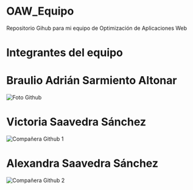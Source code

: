 # OAW_Equipo
Repositorio Gihub para mi equipo de Optimización de Aplicaciones Web

# Integrantes del equipo

# Braulio Adrián Sarmiento Altonar
![Foto Github](https://github.com/user-attachments/assets/55292adc-8e95-43d3-8e07-9076d1b6e7b3)

# Victoria Saavedra Sánchez
![Compañera Github 1](https://github.com/user-attachments/assets/35c4b977-5d9d-4cda-9a10-b6ec60b94622)

# Alexandra Saavedra Sánchez
![Compañera Github 2](https://github.com/user-attachments/assets/5b86b2eb-4de0-4175-a65e-d3f4c74f8bb4)

